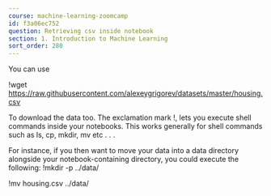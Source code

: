 ```yaml
---
course: machine-learning-zoomcamp
id: f3a06ec752
question: Retrieving csv inside notebook
section: 1. Introduction to Machine Learning
sort_order: 280
---
```


You can use

!wget https://raw.githubusercontent.com/alexeygrigorev/datasets/master/housing.csv

To download the data too. The exclamation mark !, lets you execute shell commands inside your notebooks. This works generally for shell commands such as ls, cp, mkdir, mv etc . . .

For instance, if you then want to move your data into a data directory alongside your notebook-containing directory, you could execute the following:
!mkdir -p ../data/

!mv housing.csv ../data/

